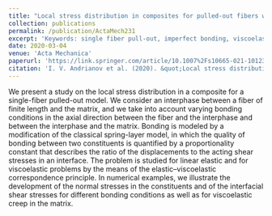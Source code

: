 ```yaml
---
title: "Local stress distribution in composites for pulled-out fibers with axially varying bonding"
collection: publications
permalink: /publication/ActaMech231
excerpt: 'Keywords: single fiber pull-out, imperfect bonding, viscoelasticity'
date: 2020-03-04
venue: 'Acta Mechanica'
paperurl: 'https://link.springer.com/article/10.1007%2Fs10665-021-10123-5'
citation: 'I. V. Andrianov et al. (2020). &quot;Local stress distribution in composites for pulled-out fibers with axially varying bonding.&quot; <i>Acta Mech.</i>. 231: 2065-2083.'
---
```

We present a study on the local stress distribution in a composite for a single-fiber pulled-out model. We consider an interphase between a fiber of finite length and the matrix, and we take into account varying bonding conditions in the axial direction between the fiber and the interphase and between the interphase and the matrix. Bonding is modeled by a modification of the classical spring-layer model, in which the quality of bonding between two constituents is quantified by a proportionality constant that describes the ratio of the displacements to the acting shear stresses in an interface. The problem is studied for linear elastic and for viscoelastic problems by the means of the elastic–viscoelastic correspondence principle. In numerical examples, we illustrate the development of the normal stresses in the constituents and of the interfacial shear stresses for different bonding conditions as well as for viscoelastic creep in the matrix.
